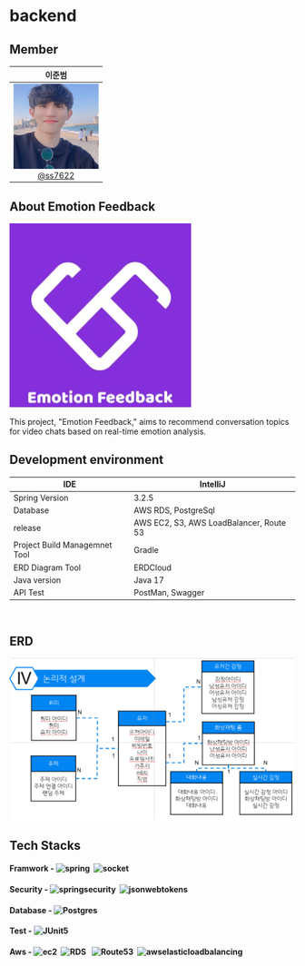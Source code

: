 # backend

## Member
|**이준범**|
|:-----:|
| [<img src="https://github.com/Tave-13th-Project-Team-4-Fiurinee/.github/blob/main/profile/image/%EC%9D%B4%EC%A4%80%EB%B2%94.jpg" alt="이준범" width="150" height="150"> <br/> @ss7622](https://github.com/ss7622)|

## About Emotion Feedback
![image](https://github.com/EmotionFeedback/.github/blob/main/imgs/%EC%8A%A4%ED%81%AC%EB%A6%B0%EC%83%B7%202024-06-05%20020154.png)

This project, "Emotion Feedback," aims to recommend conversation topics for video chats based on real-time emotion analysis.

## Development environment

| IDE | IntelliJ                                    |
|------|---------------------------------------------|
| Spring Version | 3.2.5                                       |
| Database | AWS RDS, PostgreSql                             |
| release  | AWS EC2, S3, AWS LoadBalancer, Route 53                                 |
| Project Build Managemnet Tool | 	Gradle                                     |
| ERD Diagram Tool | ERDCloud                                    |
| Java version	 | Java 17                                     |
| API Test     | PostMan, Swagger              |

<br>

## ERD
![image](https://github.com/EmotionFeedback/.github/blob/main/imgs/%EC%8A%A4%ED%81%AC%EB%A6%B0%EC%83%B7%202024-06-12%20192957.png)
<br>



## Tech Stacks
#### Framwork - ![spring](https://img.shields.io/badge/Spring-6DB33F?style=for-the-badge&logo=spring&logoColor=white)&nbsp; ![socket](https://img.shields.io/badge/socketdotio-010101?style=for-the-badge&logo=socketdotio&logoColor=white)&nbsp;

#### Security - ![springsecurity](https://img.shields.io/badge/springsecurity-6DB33F.svg?style=for-the-badge&logo=springsecurity&logoColor=white)&nbsp; ![jsonwebtokens](https://img.shields.io/badge/jsonwebtokens-000000.svg?style=for-the-badge&logo=jsonwebtokens&logoColor=white)&nbsp;
#### Database - ![Postgres](https://img.shields.io/badge/postgres-%23316192.svg?style=for-the-badge&logo=postgresql&logoColor=white) &nbsp; 

#### Test - ![JUnit5](https://img.shields.io/badge/JUnit5-25A162.svg?style=for-the-badge&logo=JUnit5&logoColor=white)

#### Aws - ![ec2](https://img.shields.io/badge/amazonec2-FF9900?style=for-the-badge&logo=amazonec2&logoColor=white)&nbsp; ![RDS](https://img.shields.io/badge/amazonrds-527FFF.svg?style=for-the-badge&logo=amazonrds&logoColor=white) &nbsp; ![Route53](https://img.shields.io/badge/amazonroute53-8C4FFF.svg?style=for-the-badge&logo=amazonroute53&logoColor=white)&nbsp; ![awselasticloadbalancing](https://img.shields.io/badge/awselasticloadbalancing-00AEEF.svg?style=for-the-badge&logo=awselasticloadbalancing&logoColor=white) 


